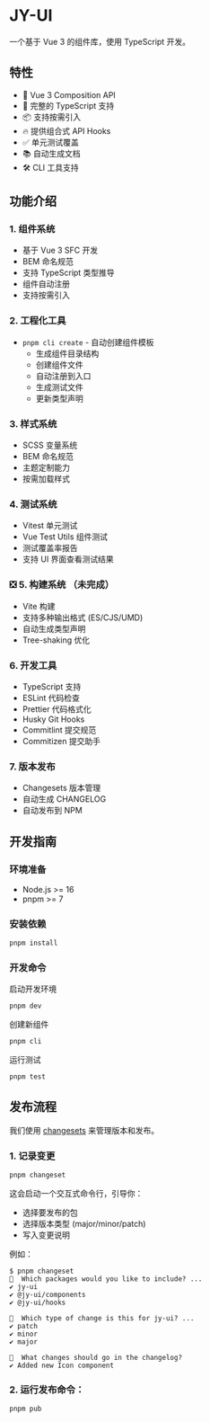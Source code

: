 # JY-UI

一个基于 Vue 3 的组件库，使用 TypeScript 开发。

## 特性

- 🚀 Vue 3 Composition API
- 💪 完整的 TypeScript 支持
- 📦 支持按需引入
- 🔥 提供组合式 API Hooks
- ✅ 单元测试覆盖
- 📚 自动生成文档
- 🛠️ CLI 工具支持

## 功能介绍

### 1. 组件系统

- 基于 Vue 3 SFC 开发
- BEM 命名规范
- 支持 TypeScript 类型推导
- 组件自动注册
- 支持按需引入

### 2. 工程化工具

- `pnpm cli create` - 自动创建组件模板
  - 生成组件目录结构
  - 创建组件文件
  - 自动注册到入口
  - 生成测试文件
  - 更新类型声明

### 3. 样式系统

- SCSS 变量系统
- BEM 命名规范
- 主题定制能力
- 按需加载样式

### 4. 测试系统

- Vitest 单元测试
- Vue Test Utils 组件测试
- 测试覆盖率报告
- 支持 UI 界面查看测试结果

### ❎ 5. 构建系统 （未完成）

- Vite 构建
- 支持多种输出格式 (ES/CJS/UMD)
- 自动生成类型声明
- Tree-shaking 优化

### 6. 开发工具

- TypeScript 支持
- ESLint 代码检查
- Prettier 代码格式化
- Husky Git Hooks
- Commitlint 提交规范
- Commitizen 提交助手

### 7. 版本发布

- Changesets 版本管理
- 自动生成 CHANGELOG
- 自动发布到 NPM

## 开发指南

### 环境准备

- Node.js >= 16
- pnpm >= 7

### 安装依赖

```bash
pnpm install
```

### 开发命令

启动开发环境

```bash
pnpm dev
```

创建新组件

```bash
pnpm cli
```

运行测试

```bash
pnpm test
```

## 发布流程

我们使用 [changesets](https://github.com/changesets/changesets) 来管理版本和发布。

### 1. 记录变更

```bash
pnpm changeset
```

这会启动一个交互式命令行，引导你：

- 选择要发布的包
- 选择版本类型 (major/minor/patch)
- 写入变更说明

例如：

```
$ pnpm changeset
🦋  Which packages would you like to include? ...
✔ jy-ui
✔ @jy-ui/components
✔ @jy-ui/hooks

🦋  Which type of change is this for jy-ui? ...
✔ patch
✔ minor
✔ major

🦋  What changes should go in the changelog?
✔ Added new Icon component
```

### 2. 运行发布命令：

```bash
pnpm pub
```
